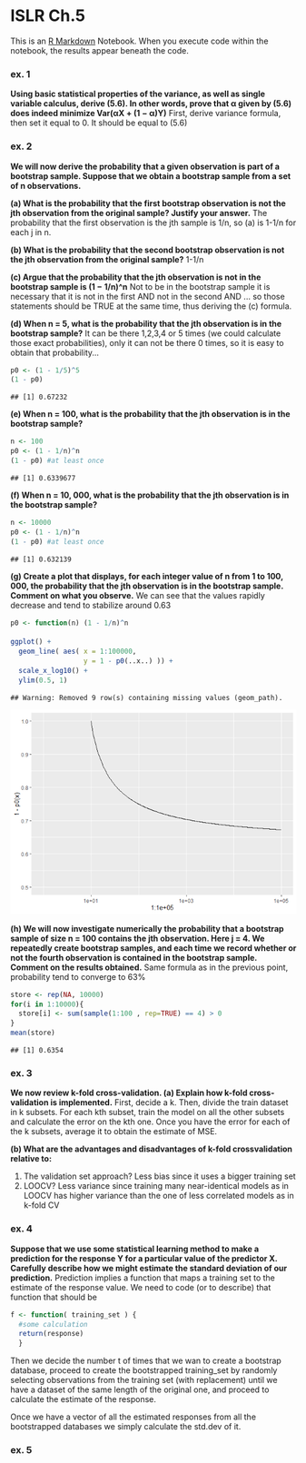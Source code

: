 ISLR Ch.5
================

This is an [R Markdown](http://rmarkdown.rstudio.com) Notebook. When you execute code within the notebook, the results appear beneath the code.

### ex. 1

**Using basic statistical properties of the variance, as well as single variable calculus, derive (5.6). In other words, prove that α given by (5.6) does indeed minimize Var(αX + (1 − α)Y)** First, derive variance formula, then set it equal to 0. It should be equal to (5.6)

### ex. 2

**We will now derive the probability that a given observation is part of a bootstrap sample. Suppose that we obtain a bootstrap sample from a set of n observations.**

**(a) What is the probability that the first bootstrap observation is not the jth observation from the original sample? Justify your answer.** The probability that the first observation is the jth sample is 1/n, so (a) is 1-1/n for each j in n.

**(b) What is the probability that the second bootstrap observation is not the jth observation from the original sample?** 1-1/n

**(c) Argue that the probability that the jth observation is not in the bootstrap sample is (1 − 1/n)^n** Not to be in the bootstrap sample it is necessary that it is not in the first AND not in the second AND ... so those statements should be TRUE at the same time, thus deriving the (c) formula.

**(d) When n = 5, what is the probability that the jth observation is in the bootstrap sample?** It can be there 1,2,3,4 or 5 times (we could calculate those exact probabilities), only it can not be there 0 times, so it is easy to obtain that probability...

``` r
p0 <- (1 - 1/5)^5
(1 - p0)
```

    ## [1] 0.67232

**(e) When n = 100, what is the probability that the jth observation is in the bootstrap sample?**

``` r
n <- 100
p0 <- (1 - 1/n)^n
(1 - p0) #at least once
```

    ## [1] 0.6339677

**(f) When n = 10, 000, what is the probability that the jth observation is in the bootstrap sample?**

``` r
n <- 10000
p0 <- (1 - 1/n)^n
(1 - p0) #at least once
```

    ## [1] 0.632139

**(g) Create a plot that displays, for each integer value of n from 1 to 100, 000, the probability that the jth observation is in the bootstrap sample. Comment on what you observe.** We can see that the values rapidly decrease and tend to stabilize around 0.63

``` r
p0 <- function(n) (1 - 1/n)^n

ggplot() +
  geom_line( aes( x = 1:100000,
                  y = 1 - p0(..x..) )) +
  scale_x_log10() +
  ylim(0.5, 1)
```

    ## Warning: Removed 9 row(s) containing missing values (geom_path).

![](chapter_5_files/figure-markdown_github/unnamed-chunk-5-1.png)

**(h) We will now investigate numerically the probability that a bootstrap sample of size n = 100 contains the jth observation. Here j = 4. We repeatedly create bootstrap samples, and each time we record whether or not the fourth observation is contained in the bootstrap sample. Comment on the results obtained.** Same formula as in the previous point, probability tend to converge to 63%

``` r
store <- rep(NA, 10000)
for(i in 1:10000){ 
  store[i] <- sum(sample(1:100 , rep=TRUE) == 4) > 0
}
mean(store)
```

    ## [1] 0.6354

### ex. 3

**We now review k-fold cross-validation. (a) Explain how k-fold cross-validation is implemented.** First, decide a k. Then, divide the train dataset in k subsets. For each kth subset, train the model on all the other subsets and calculate the error on the kth one. Once you have the error for each of the k subsets, average it to obtain the estimate of MSE.

**(b) What are the advantages and disadvantages of k-fold crossvalidation relative to:**

1.  The validation set approach? Less bias since it uses a bigger training set
2.  LOOCV? Less variance since training many near-identical models as in LOOCV has higher variance than the one of less correlated models as in k-fold CV

### ex. 4

**Suppose that we use some statistical learning method to make a prediction for the response Y for a particular value of the predictor X. Carefully describe how we might estimate the standard deviation of our prediction.** Prediction implies a function that maps a training set to the estimate of the response value. We need to code (or to describe) that function that should be

``` r
f <- function( training_set ) {
  #some calculation
  return(response)
  }
```

Then we decide the number t of times that we wan to create a bootstrap database, proceed to create the bootstrapped training\_set by randomly selecting observations from the training set (with replacement) until we have a dataset of the same length of the original one, and proceed to calculate the estimate of the response.

Once we have a vector of all the estimated responses from all the bootstrapped databases we simply calculate the std.dev of it.

### ex. 5
